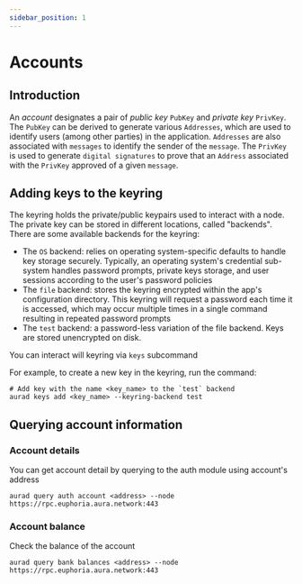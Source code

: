 ```yaml
---
sidebar_position: 1
---
```

# Accounts

## Introduction

An _account_ designates a pair of _public key_ `PubKey` and _private key_ `PrivKey`. The `PubKey` can be derived to generate various `Addresses`, which are used to identify users (among other parties) in the application. `Addresses` are also associated with `messages` to identify the sender of the `message`. The `PrivKey` is used to generate `digital signatures` to prove that an `Address` associated with the `PrivKey` approved of a given `message`.

## Adding keys to the keyring

The keyring holds the private/public keypairs used to interact with a node. The private key can be stored in different locations, called "backends". There are some available backends for the keyring:

- The `OS` backend: relies on operating system-specific defaults to handle key storage securely. Typically, an operating system's credential sub-system handles password prompts, private keys storage, and user sessions according to the user's password policies
- The `file` backend: stores the keyring encrypted within the app's configuration directory. This keyring will request a password each time it is accessed, which may occur multiple times in a single command resulting in repeated password prompts
- The `test` backend: a password-less variation of the file backend. Keys are stored unencrypted on disk.

You can interact will keyring via `keys` subcommand

For example, to create a new key in the keyring, run the command:
```
# Add key with the name <key_name> to the `test` backend
aurad keys add <key_name> --keyring-backend test
```

## Querying account information

### Account details

You can get account detail by querying to the auth module using account's address
```
aurad query auth account <address> --node https://rpc.euphoria.aura.network:443
```

### Account balance

Check the balance of the account
```
aurad query bank balances <address> --node https://rpc.euphoria.aura.network:443
```
